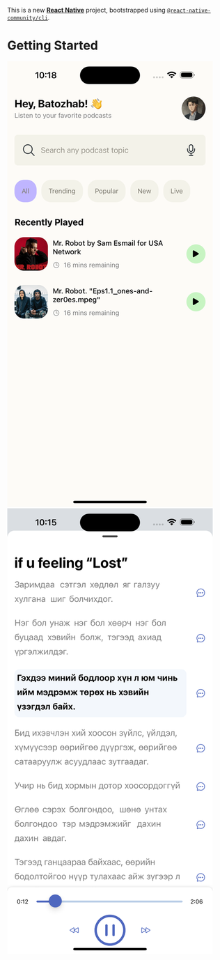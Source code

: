 This is a new [**React Native**](https://reactnative.dev) project, bootstrapped using [`@react-native-community/cli`](https://github.com/react-native-community/cli).

# Getting Started

![Alt text](./assets/images/ScreenShot.png)
![Alt text](./assets/images/ScreenShot2.png)